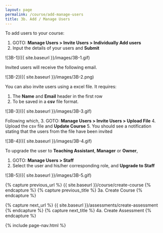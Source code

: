 ```yaml
---
layout: page
permalink: /course/add-manage-users
title: 3b. Add / Manage Users
---
```


To add users to your course:
  1. GOTO: **Manage Users > Invite Users > Individually Add users**
  2. Input the details of your users and **Submit**

![3B-1]({{ site.baseurl }}/images/3B-1.gif)

Invited users will receive the following email.

![3B-2]({{ site.baseurl }}/images/3B-2.png)

You can also invite users using a excel file. It requires:
  1. The **Name** and **Email** header in the first row
  2. To be saved in a **csv** file format.

![3B-3]({{ site.baseurl }}/images/3B-3.gif)

Following which, 
  3. GOTO: **Manage Users > Invite Users > Upload File**
  4. Upload the csv file and **Update Course**
  5. You should see a notification stating that the users from the file have been invited

![3B-4]({{ site.baseurl }}/images/3B-4.gif)

To upgrade the user to **Teaching Assistant**, **Manager** or **Owner**,
  1. GOTO: **Manage Users > Staff**
  2. Select the user and his/her corresponding role, and **Upgrade to Staff**

![3B-5]({{ site.baseurl }}/images/3B-5.gif)

{% capture previous_url %} {{ site.baseurl }}/course/create-course {% endcapture %}
{% capture previous_title %} 3a. Create Course {% endcapture %}

{% capture next_url %} {{ site.baseurl }}/assessments/create-assessment {% endcapture %}
{% capture next_title %} 4a. Create Assessment {% endcapture %}

{% include page-nav.html %}
